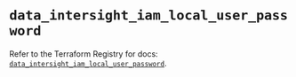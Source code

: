 # `data_intersight_iam_local_user_password`

Refer to the Terraform Registry for docs: [`data_intersight_iam_local_user_password`](https://registry.terraform.io/providers/ciscodevnet/intersight/1.0.71/docs/data-sources/iam_local_user_password).
